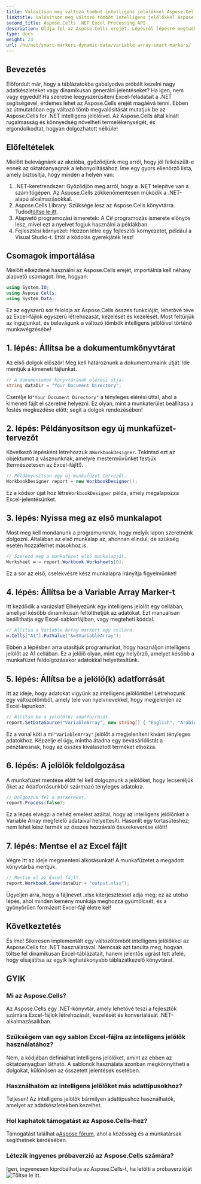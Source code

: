 ```yaml
---
title: Valósítson meg változó tömböt intelligens jelölőkkel Aspose.Cells
linktitle: Valósítson meg változó tömböt intelligens jelölőkkel Aspose.Cells
second_title: Aspose.Cells .NET Excel Processing API
description: Oldja fel az Aspose.Cells erejét. Lépésről lépésre megtudhatja, hogyan implementálhat változótömböket az intelligens jelölőkkel a zökkenőmentes Excel-jelentéskészítés érdekében.
type: docs
weight: 23
url: /hu/net/smart-markers-dynamic-data/variable-array-smart-markers/
---
```

## Bevezetés
Előfordult már, hogy a táblázatokba gabalyodva próbált kezelni nagy adatkészleteket vagy dinamikusan generálni jelentéseket? Ha igen, nem vagy egyedül! Ha szeretné leegyszerűsíteni Excel-feladatait a .NET segítségével, érdemes lehet az Aspose.Cells erejét magáévá tenni. Ebben az útmutatóban egy változó tömb megvalósítását mutatjuk be az Aspose.Cells for .NET intelligens jelölőivel. Az Aspose.Cells által kínált rugalmasság és könnyedség növelheti termelékenységét, és elgondolkodtat, hogyan dolgozhatott nélküle!
## Előfeltételek
Mielőtt belevágnánk az akcióba, győződjünk meg arról, hogy jól felkészült-e ennek az oktatóanyagnak a lebonyolításához. Íme egy gyors ellenőrző lista, amely biztosítja, hogy minden a helyén van:
1. .NET-keretrendszer: Győződjön meg arról, hogy a .NET telepítve van a számítógépen. Az Aspose.Cells zökkenőmentesen működik a .NET-alapú alkalmazásokkal.
2.  Aspose.Cells Library: Szüksége lesz az Aspose.Cells könyvtárra. Tudod[töltse le itt](https://releases.aspose.com/cells/net/).
3. Alapvető programozási ismeretek: A C# programozás ismerete előnyös lesz, mivel ezt a nyelvet fogjuk használni a példákban.
4. Fejlesztési környezet: Hozzon létre egy fejlesztői környezetet, például a Visual Studio-t. Ettől a kódolás gyerekjáték lesz!
## Csomagok importálása
Mielőtt elkezdené használni az Aspose.Cells erejét, importálnia kell néhány alapvető csomagot. Íme, hogyan:
```csharp
using System.IO;
using Aspose.Cells;
using System.Data;
```
Ez az egyszerű sor feloldja az Aspose.Cells összes funkcióját, lehetővé téve az Excel-fájlok egyszerű létrehozását, kezelését és kezelését.
Most feltűrjük az ingujjunkat, és belevágunk a változó tömbök intelligens jelölőivel történő munkavégzésébe!
## 1. lépés: Állítsa be a dokumentumkönyvtárat
Az első dolgok először! Meg kell határoznunk a dokumentumaink útját. Ide mentjük a kimeneti fájlunkat.
```csharp
// A dokumentumok könyvtárának elérési útja.
string dataDir = "Your Document Directory";
```
 Cserélje ki`"Your Document Directory"` a tényleges elérési úttal, ahol a kimeneti fájlt el szeretné helyezni. Ez olyan, mint a munkaterület beállítása a festés megkezdése előtt; segít a dolgok rendezésében!
## 2. lépés: Példányosítson egy új munkafüzet-tervezőt
Következő lépésként létrehozzuk a`WorkbookDesigner`. Tekintsd ezt az objektumot a vásznunknak, amelyre mesterművünket festjük (természetesen az Excel-fájlt!).
```csharp
// Példányosítson egy új munkafüzet-tervezőt.
WorkbookDesigner report = new WorkbookDesigner();
```
 Ez a kódsor újat hoz létre`WorkbookDesigner` példa, amely megalapozza Excel-jelentésünket.
## 3. lépés: Nyissa meg az első munkalapot
Most meg kell mondanunk a programunknak, hogy melyik lapon szeretnénk dolgozni. Általában az első munkalap az, ahonnan elindul, de szükség esetén hozzáférhet másokhoz is.
```csharp
// Szerezd meg a munkafüzet első munkalapját.
Worksheet w = report.Workbook.Worksheets[0];
```
Ez a sor az első, cselekvésre kész munkalapra irányítja figyelmünket!
## 4. lépés: Állítsa be a Variable Array Marker-t
Itt kezdődik a varázslat! Elhelyezünk egy intelligens jelölőt egy cellában, amellyel később dinamikusan feltölthetjük az adatokat. Ezt manuálisan beállíthatja egy Excel-sablonfájlban, vagy megteheti kóddal.
```csharp
// Állítsa a Variable Array markert egy cellára.
w.Cells["A1"].PutValue("&=$VariableArray");
```
Ebben a lépésben arra utasítjuk programunkat, hogy használjon intelligens jelölőt az A1 cellában. Ez a jelölő olyan, mint egy helyőrző, amelyet később a munkafüzet feldolgozásakor adatokkal helyettesítünk.
## 5. lépés: Állítsa be a jelölő(k) adatforrását
Itt az ideje, hogy adatokat vigyünk az intelligens jelölőnkbe! Létrehozunk egy változótömböt, amely tele van nyelvnevekkel, hogy megjelenjen az Excel-lapunkon.
```csharp
// Állítsa be a jelölő(k) adatforrását.
report.SetDataSource("VariableArray", new string[] { "English", "Arabic", "Hindi", "Urdu", "French" });
```
 Ez a vonal köti a mi`"VariableArray"` jelölőt a megjeleníteni kívánt tényleges adatokhoz. Képzelje el úgy, mintha átadna egy bevásárlólistát a pénztárosnak, hogy az összes kiválasztott terméket elhozza.
## 6. lépés: A jelölők feldolgozása
A munkafüzet mentése előtt fel kell dolgoznunk a jelölőket, hogy lecseréljük őket az Adatforrásunkból származó tényleges adatokra.
```csharp
// Dolgozzuk fel a markereket.
report.Process(false);
```
Ez a lépés elvégzi a nehéz emelést azáltal, hogy az intelligens jelölőnket a Variable Array megfelelő adataival helyettesíti. Hasonlít egy tortasütéshez; nem lehet kész termék az összes hozzávaló összekeverése előtt!
## 7. lépés: Mentse el az Excel fájlt
Végre itt az ideje megmenteni alkotásunkat! A munkafüzetet a megadott könyvtárba mentjük.
```csharp
// Mentse el az Excel fájlt.
report.Workbook.Save(dataDir + "output.xlsx");
```
Ügyeljen arra, hogy a fájlnevet .xlsx kiterjesztéssel adja meg; ez az utolsó lépés, ahol minden kemény munkája meghozza gyümölcsét, és a gyönyörűen formázott Excel-fájl életre kel!
## Következtetés
És íme! Sikeresen implementált egy változótömböt intelligens jelölőkkel az Aspose.Cells for .NET használatával. Nemcsak azt tanulta meg, hogyan töltse fel dinamikusan Excel-táblázatait, hanem jelentős ugrást tett afelé, hogy elsajátítsa az egyik leghatékonyabb táblázatkezelő könyvtárat. 
## GYIK
### Mi az Aspose.Cells?  
Az Aspose.Cells egy .NET-könyvtár, amely lehetővé teszi a fejlesztők számára Excel-fájlok létrehozását, kezelését és konvertálását .NET-alkalmazásaikban.
### Szükségem van egy sablon Excel-fájlra az intelligens jelölők használatához?  
Nem, a kódjában definiálhat intelligens jelölőket, amint az ebben az oktatóanyagban látható. A sablonok használata azonban megkönnyítheti a dolgokat, különösen az összetett jelentések esetében.
### Használhatom az intelligens jelölőket más adattípusokhoz?  
Teljesen! Az intelligens jelölők bármilyen adattípushoz használhatók, amelyet az adatkészletekben kezelhet.
### Hol kaphatok támogatást az Aspose.Cells-hez?  
 Támogatást találhat a[Aspose fórum](https://forum.aspose.com/c/cells/9), ahol a közösség és a munkatársak segíthetnek kérdésében.
### Létezik ingyenes próbaverzió az Aspose.Cells számára?  
 Igen, ingyenesen kipróbálhatja az Aspose.Cells-t, ha letölti a próbaverzióját![Töltse le itt](https://releases.aspose.com/).
